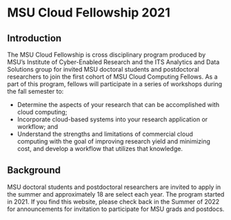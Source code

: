 # MSU Cloud Fellowship 2021

## Introduction

The MSU Cloud Fellowship is cross disciplinary program produced by MSU’s Institute of Cyber-Enabled Research and the ITS Analytics and Data Solutions group for invited MSU doctoral students and postdoctoral researchers to join the first cohort of MSU Cloud Computing Fellows.  As a part of this program, fellows will participate in a series of workshops during the fall semester to:

  * Determine the aspects of your research that can be accomplished with cloud computing;
  * Incorporate cloud-based systems into your research application or workflow; and
  * Understand the strengths and limitations of commercial cloud computing with the goal of improving research yield and minimizing cost, and develop a workflow that utilizes that knowledge.
 

## Background

MSU doctoral students and postdoctoral researchers are invited to apply in the summer and approximately 18 are select each year.  The program started in 2021.   If you find this website, please check back in the Summer of 2022 for announcements for invitation to participate for MSU grads and postdocs.  

